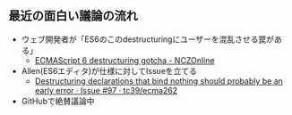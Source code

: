 ## 最近の面白い議論の流れ

-   ウェブ開発者が「ES6のこのdestructuringにユーザーを混乱させる罠がある」
    -   [ECMAScript 6 destructuring gotcha - NCZOnline](https://www.nczonline.net/blog/2015/10/ecmascript-6-destructuring-gotcha/ "ECMAScript 6 destructuring gotcha - NCZOnline")
-   Allen(ES6エディタ)が仕様に対してIssueを立てる
    -   [Destructuring declarations that bind nothing should probably be an early error · Issue #97 · tc39/ecma262](https://github.com/tc39/ecma262/issues/97 "Destructuring declarations that bind nothing should probably be an early error · Issue #97 · tc39/ecma262")
-   GitHubで絶賛議論中
